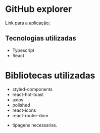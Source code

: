 # GitHub explorer 

[Link para a aplicação](https://confident-austin-32b900.netlify.app/);

## Tecnologias utilizadas
- Typescript
- React 

# Bibliotecas utilizadas
- styled-components
- react-hot-toast
- axios
- polished
- react-icons
- react-router-dom
+ tipagens necessarias.